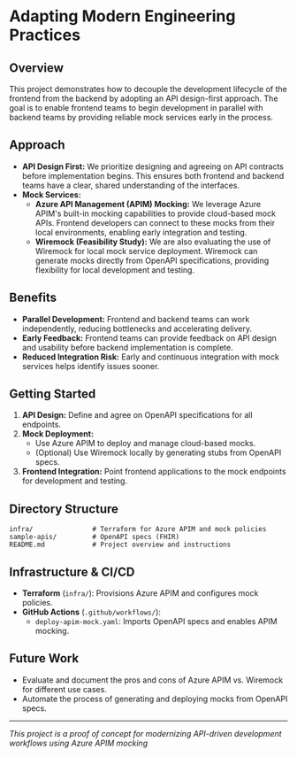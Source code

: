 # Adapting Modern Engineering Practices

## Overview
This project demonstrates how to decouple the development lifecycle of the frontend from the backend by adopting an API design-first approach. The goal is to enable frontend teams to begin development in parallel with backend teams by providing reliable mock services early in the process.

## Approach
- **API Design First:** We prioritize designing and agreeing on API contracts before implementation begins. This ensures both frontend and backend teams have a clear, shared understanding of the interfaces.
- **Mock Services:**
  - **Azure API Management (APIM) Mocking:** We leverage Azure APIM's built-in mocking capabilities to provide cloud-based mock APIs. Frontend developers can connect to these mocks from their local environments, enabling early integration and testing.
  - **Wiremock (Feasibility Study):** We are also evaluating the use of Wiremock for local mock service deployment. Wiremock can generate mocks directly from OpenAPI specifications, providing flexibility for local development and testing.

## Benefits
- **Parallel Development:** Frontend and backend teams can work independently, reducing bottlenecks and accelerating delivery.
- **Early Feedback:** Frontend teams can provide feedback on API design and usability before backend implementation is complete.
- **Reduced Integration Risk:** Early and continuous integration with mock services helps identify issues sooner.

## Getting Started
1. **API Design:** Define and agree on OpenAPI specifications for all endpoints.
2. **Mock Deployment:**
   - Use Azure APIM to deploy and manage cloud-based mocks.
   - (Optional) Use Wiremock locally by generating stubs from OpenAPI specs.
3. **Frontend Integration:** Point frontend applications to the mock endpoints for development and testing.

## Directory Structure

```
infra/               # Terraform for Azure APIM and mock policies
sample-apis/         # OpenAPI specs (FHIR)
README.md            # Project overview and instructions
```

## Infrastructure & CI/CD
- **Terraform** (`infra/`): Provisions Azure APIM and configures mock policies.
- **GitHub Actions** (`.github/workflows/`):
  - `deploy-apim-mock.yaml`: Imports OpenAPI specs and enables APIM mocking.

## Future Work
- Evaluate and document the pros and cons of Azure APIM vs. Wiremock for different use cases.
- Automate the process of generating and deploying mocks from OpenAPI specs.

---

*This project is a proof of concept for modernizing API-driven development workflows using Azure APIM mocking*

